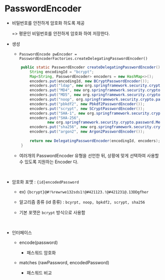 # PasswordEncoder

- 비밀번호를 안전하게 암호화 하도록 제공

    => 평문인 비밀번호를 안전하게 암호화 하여 저장한다.

- 생성

    - `PasswordEncode pwEncoder = PasswordEncoderFactories.createDelegatingPasswordEncoder()`

    ```java
        public static PasswordEncoder createDelegatingPasswordEncoder() {
            String encodingId = "bcrypt";
            Map<String, PasswordEncoder> encoders = new HashMap<>();
            encoders.put(encodingId, new BCryptPasswordEncoder());
            encoders.put("ldap", new org.springframework.security.crypto.password.LdapShaPasswordEncoder());
            encoders.put("MD4", new org.springframework.security.crypto.password.Md4PasswordEncoder());
            encoders.put("MD5", new org.springframework.security.crypto.password.MessageDigestPasswordEncoder("MD5"));
            encoders.put("noop", org.springframework.security.crypto.password.NoOpPasswordEncoder.getInstance());
            encoders.put("pbkdf2", new Pbkdf2PasswordEncoder());
            encoders.put("scrypt", new SCryptPasswordEncoder());
            encoders.put("SHA-1", new org.springframework.security.crypto.password.MessageDigestPasswordEncoder("SHA-1"));
            encoders.put("SHA-256",
                    new org.springframework.security.crypto.password.MessageDigestPasswordEncoder("SHA-256"));
            encoders.put("sha256", new org.springframework.security.crypto.password.StandardPasswordEncoder());
            encoders.put("argon2", new Argon2PasswordEncoder());
           
            return new DelegatingPasswordEncoder(encodingId, encoders);
        }
    ```


    -  여러개의 PasswordEncoder 유형을 선언한 뒤, 상황에 맞게 선택하여 사용할 수 있도록 지원하는 Encoder 다.

<br>

- 암호화 포맷 : `{id}encodedPassword`

    - ex) `{bcrypt}@#!%rewrwe132sds1!@#421123.!@#421231@.13DDgfher`

    - 알고리즘 종류 (id 종류) : `bcyrpt, noop, bpkdf2, scrypt, sha256`

    - 기본 포맷은 `bcrypt` 방식으로 사용함

<br>

- 인터페이스

    - encode(password)

        - 패스워드 암호화

    - matches (rawPassword, encodedPassword)

        - 패스워드 비교